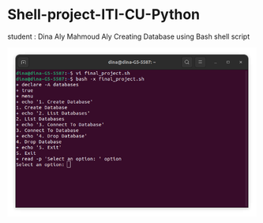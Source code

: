 # Shell-project-ITI-CU-Python
student : Dina Aly Mahmoud Aly 
Creating Database using Bash shell script 

![Screenshot](bash_shell_screen.png)
